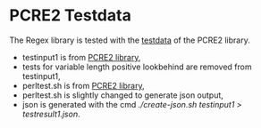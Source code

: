 # PCRE2 Testdata

The Regex library is tested with the [testdata](https://github.com/PCRE2Project/pcre2/tree/master)
of the PCRE2 library.

* testinput1 is from [PCRE2 library](https://github.com/PCRE2Project/pcre2/blob/master/testdata/testinput1),
* tests for variable length positive lookbehind are removed from testinput1,
* perltest.sh is from [PCRE2 library](https://github.com/PCRE2Project/pcre2/blob/master/perltest.sh),
* perltest.sh is slightly changed to generate json output,
* json is generated with the cmd *./create-json.sh testinput1 > testresult1.json*.
